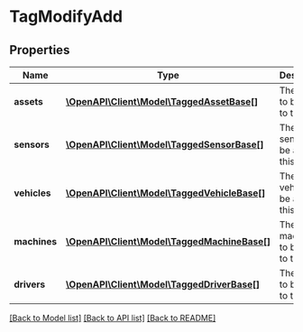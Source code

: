 # TagModifyAdd

## Properties
Name | Type | Description | Notes
------------ | ------------- | ------------- | -------------
**assets** | [**\OpenAPI\Client\Model\TaggedAssetBase[]**](TaggedAssetBase.md) | The assets to be added to this tag. | [optional] 
**sensors** | [**\OpenAPI\Client\Model\TaggedSensorBase[]**](TaggedSensorBase.md) | The sensors to be added to this tag. | [optional] 
**vehicles** | [**\OpenAPI\Client\Model\TaggedVehicleBase[]**](TaggedVehicleBase.md) | The vehicles to be added to this tag. | [optional] 
**machines** | [**\OpenAPI\Client\Model\TaggedMachineBase[]**](TaggedMachineBase.md) | The machines to be added to this tag. | [optional] 
**drivers** | [**\OpenAPI\Client\Model\TaggedDriverBase[]**](TaggedDriverBase.md) | The drivers to be added to this tag. | [optional] 

[[Back to Model list]](../README.md#documentation-for-models) [[Back to API list]](../README.md#documentation-for-api-endpoints) [[Back to README]](../README.md)


